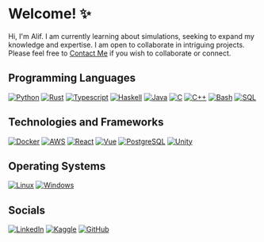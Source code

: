 # Welcome! ✨

Hi, I'm Alif. I am currently learning about simulations, seeking to expand my knowledge and expertise. I am open to collaborate in intriguing projects. Please feel free to [Contact Me](#socials) if you wish to collaborate or connect.

## Programming Languages

[![Python](https://img.shields.io/badge/Python-black?style=for-the-badge&logo=Python)](https://www.python.org/)
[![Rust](https://img.shields.io/badge/Rust-black?style=for-the-badge&logo=Rust)](https://www.rust-lang.org/)
[![Typescript](https://img.shields.io/badge/Typescript-black?style=for-the-badge&logo=Typescript)](https://www.typescriptlang.org/)
[![Haskell](https://img.shields.io/badge/Haskell-black?style=for-the-badge&logo=Haskell)](https://www.haskell.org/)
[![Java](https://img.shields.io/badge/Java-black?style=for-the-badge&logo=Java)](https://www.java.com/)
[![C](https://img.shields.io/badge/C-black?style=for-the-badge&logo=C)](https://en.wikipedia.org/wiki/C_(programming_language))
[![C++](https://img.shields.io/badge/C++-black?style=for-the-badge&logo=CPlusPlus)](https://isocpp.org/)
[![Bash](https://img.shields.io/badge/Bash-black?style=for-the-badge&logo=gnu-bash&logoColor=white)](https://www.gnu.org/software/bash/)
[![SQL](https://img.shields.io/badge/SQL-black?style=for-the-badge&logo=postgresql)](https://en.wikipedia.org/wiki/SQL)

## Technologies and Frameworks

[![Docker](https://img.shields.io/badge/Docker-black?style=for-the-badge&logo=Docker)](https://www.docker.com/)
[![AWS](https://img.shields.io/badge/AWS-black?style=for-the-badge&logo=amazonaws)](https://aws.amazon.com/)
[![React](https://img.shields.io/badge/React-black?style=for-the-badge&logo=React)](https://react.dev/)
[![Vue](https://img.shields.io/badge/Vue-black?style=for-the-badge&logo=vuedotjs)](https://vuejs.org/)
[![PostgreSQL](https://img.shields.io/badge/Vue-black?style=for-the-badge&logo=vuedotjs)](https://www.postgresql.org/)
[![Unity](https://img.shields.io/badge/Vue-black?style=for-the-badge&logo=vuedotjs)](https://unity.com/)

## Operating Systems

[![Linux](https://img.shields.io/badge/Linux-black?style=for-the-badge&logo=Linux)](https://www.linux.org/)
[![Windows](https://img.shields.io/badge/Windows-black?style=for-the-badge&logo=Windows)](https://www.microsoft.com/en-us/windows)

## Socials

[![LinkedIn](https://img.shields.io/badge/LinkedIn-black?style=for-the-badge&logo=LinkedIn)](https://www.linkedin.com/in/alif-yasa/)
[![Kaggle](https://img.shields.io/badge/Kaggle-black?style=for-the-badge&logo=Kaggle)](https://kaggle.com/malifpy)
[![GitHub](https://img.shields.io/badge/GitHub-black?style=for-the-badge&logo=GitHub)](https://github.com/alifyasa)
